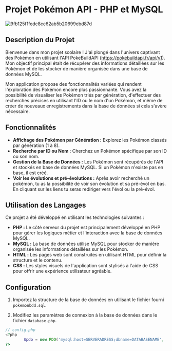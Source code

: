 # Projet Pokémon API - PHP et MySQL

![9fb125f1fedc8cc62ab5b20699ebd87d](https://github.com/CMC59/pokemon/assets/76819554/73674742-dd57-4bb5-a94a-7a61c17ce30b)

## Description du Projet

Bienvenue dans mon projet scolaire ! J'ai plongé dans l'univers captivant des Pokémon en utilisant l'API PokeBuildAPI (https://pokebuildapi.fr/api/v1).
Mon objectif principal était de récupérer des informations détaillées sur les Pokémon et de les stocker de manière organisée dans une base de données MySQL.

Mon application propose des fonctionnalités variées qui rendent l'exploration des Pokémon encore plus passionnante. Vous avez la possibilité de visualiser les Pokémon triés par génération, d'effectuer des recherches précises en utilisant l'ID ou le nom d'un Pokémon, et même de créer de nouveaux enregistrements dans la base de données si cela s'avère nécessaire.

## Fonctionnalités

- **Affichage des Pokémon par Génération :** Explorez les Pokémon classés par génération (1 à 8).
- **Recherche par ID ou Nom :** Cherchez un Pokémon spécifique par son ID ou son nom.
- **Gestion de la Base de Données :** Les Pokémon sont récupérés de l'API et stockés en base de données MySQL. Si un Pokémon n'existe pas en base, il est créé.
- **Voir les évolutions et pré-évolutions :** Après avoir recherché un pokémon, tu as la possibilité de voir son évolution et sa pré-évol en bas. En cliquant sur les liens tu seras rediriger vers l'évol ou la pré-évol.
## Utilisation des Langages

Ce projet a été développé en utilisant les technologies suivantes :

- **PHP :** Le côté serveur du projet est principalement développé en PHP pour gérer les logiques métier et l'interaction avec la base de données MySQL.
- **MySQL :** La base de données utilise MySQL pour stocker de manière organisée les informations détaillées sur les Pokémon.
- **HTML :** Les pages web sont construites en utilisant HTML pour définir la structure et le contenu.
- **CSS :** Les styles visuels de l'application sont stylisés à l'aide de CSS pour offrir une expérience utilisateur agréable.

## Configuration

1. Importez la structure de la base de données en utilisant le fichier fourni `pokemonbdd.sql`.

2. Modifiez les paramètres de connexion à la base de données dans le fichier `database.php`.

```php
// config.php
<?php
        $pdo = new PDO('mysql:host=SERVERADRESS;dbname=DATABASENAME', 'USERNAME', 'PASSWORD');
?>

